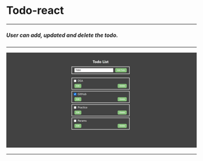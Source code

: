 # Todo-react

---

##### User can add, updated and delete the todo.
---

![glimpse](https://github.com/mayuriwasu1/Todo-react/blob/main/public/todo_b.png)

---